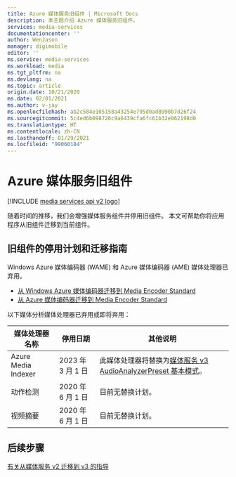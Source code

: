 ```yaml
---
title: Azure 媒体服务旧组件 | Microsoft Docs
description: 本主题介绍 Azure 媒体服务旧组件。
services: media-services
documentationcenter: ''
author: WenJason
manager: digimobile
editor: ''
ms.service: media-services
ms.workload: media
ms.tgt_pltfrm: na
ms.devlang: na
ms.topic: article
origin.date: 10/21/2020
ms.date: 02/01/2021
ms.author: v-jay
ms.openlocfilehash: ab2c584e105158a43254e795d0ad8990b7d26f24
ms.sourcegitcommit: 5c4ed6b098726c9a6439cfa6fc61b32e062198d0
ms.translationtype: HT
ms.contentlocale: zh-CN
ms.lasthandoff: 01/29/2021
ms.locfileid: "99060184"
---
```

# <a name="azure-media-services-legacy-components"></a>Azure 媒体服务旧组件

[!INCLUDE [media services api v2 logo](./includes/v2-hr.md)]

随着时间的推移，我们会增强媒体服务组件并停用旧组件。 本文可帮助你将应用程序从旧组件迁移到当前组件。
 
## <a name="retirement-plans-of-legacy-components-and-migration-guidance"></a>旧组件的停用计划和迁移指南

Windows Azure 媒体编码器 (WAME) 和 Azure 媒体编码器 (AME) 媒体处理器已弃用。

* [从 Windows Azure 媒体编码器迁移到 Media Encoder Standard](migrate-windows-azure-media-encoder.md)
* [从 Azure 媒体编码器迁移到 Media Encoder Standard](migrate-azure-media-encoder.md)

以下媒体分析媒体处理器已弃用或即将弃用：

  
 
| **媒体处理器名称** | **停用日期** | **其他说明** |
| --- | --- | ---|
| Azure Media Indexer | 2023 年 3 月 1 日 | 此媒体处理器将替换为[媒体服务 v3 AudioAnalyzerPreset 基本模式](../latest/analyzing-video-audio-files-concept.md)。 |
| 动作检测 | 2020 年 6 月 1 日|目前无替换计划。 |
| 视频摘要 |2020 年 6 月 1 日|目前无替换计划。|

## <a name="next-steps"></a>后续步骤

[有关从媒体服务 v2 迁移到 v3 的指导](../latest/migrate-v-2-v-3-migration-introduction.md)
